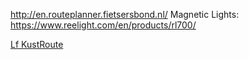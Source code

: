http://en.routeplanner.fietsersbond.nl/
Magnetic Lights:  <https://www.reelight.com/en/products/rl700/>

[Lf KustRoute](https://www.lfkustroute.nl/en/)
